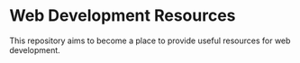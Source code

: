 # Web Development Resources

This repository aims to become a place to provide useful resources for web development.
